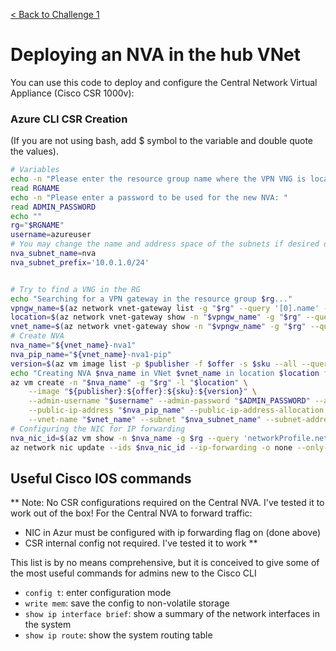 [< Back to Challenge 1](../Challenge-01.md) 

# Deploying an NVA in the hub VNet

You can use this code to deploy and configure the Central Network Virtual Appliance (Cisco CSR 1000v):

### Azure CLI CSR Creation

(If you are not using bash, add $ symbol to the variable and double quote the values).

```bash
# Variables
echo -n "Please enter the resource group name where the VPN VNG is located: "
read RGNAME
echo -n "Please enter a password to be used for the new NVA: "
read ADMIN_PASSWORD
echo ""
rg="$RGNAME"
username=azureuser
# You may change the name and address space of the subnets if desired or required. 
nva_subnet_name=nva
nva_subnet_prefix='10.0.1.0/24'


# Try to find a VNG in the RG
echo "Searching for a VPN gateway in the resource group $rg..."
vpngw_name=$(az network vnet-gateway list -g "$rg" --query '[0].name' -o tsv)
location=$(az network vnet-gateway show -n "$vpngw_name" -g "$rg" --query location -o tsv)
vnet_name=$(az network vnet-gateway show -n "$vpngw_name" -g "$rg" --query 'ipConfigurations[0].subnet.id' -o tsv | cut -d/ -f 9)
# Create NVA
nva_name="${vnet_name}-nva1"
nva_pip_name="${vnet_name}-nva1-pip"
version=$(az vm image list -p $publisher -f $offer -s $sku --all --query '[0].version' -o tsv)
echo "Creating NVA $nva_name in VNet $vnet_name in location $location from ${publisher}:${offer}:${sku}:${version}, in resource group $rg..."
az vm create -n "$nva_name" -g "$rg" -l "$location" \
    --image "${publisher}:${offer}:${sku}:${version}" \
    --admin-username "$username" --admin-password "$ADMIN_PASSWORD" --authentication-type all --generate-ssh-keys \
    --public-ip-address "$nva_pip_name" --public-ip-address-allocation static \
    --vnet-name "$vnet_name" --subnet "$nva_subnet_name" --subnet-address-prefix "$nva_subnet_prefix" -o none --only-show-errors
# Configuring the NIC for IP forwarding
nva_nic_id=$(az vm show -n $nva_name -g $rg --query 'networkProfile.networkInterfaces[0].id' -o tsv)
az network nic update --ids $nva_nic_id --ip-forwarding -o none --only-show-errors
```

## Useful Cisco IOS commands

** Note:
No CSR configurations required on the Central NVA. I've tested it to work out of the box!
For the Central NVA to forward traffic:
- NIC in Azur must be configured with ip forwarding flag on (done above)
- CSR internal config not required. I've tested it to work **

This list is by no means comprehensive, but it is conceived to give some of the most useful commands for admins new to the Cisco CLI

- `config t`: enter configuration mode
- `write mem`: save the config to non-volatile storage
- `show ip interface brief`: show a summary of the network interfaces in the system
- `show ip route`: show the system routing table
